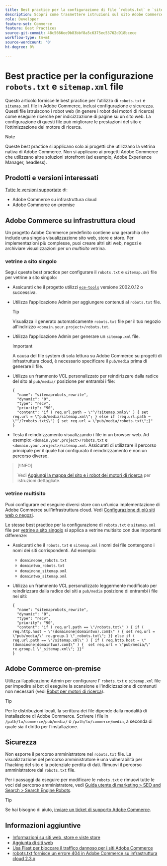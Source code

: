 ```yaml
---
title: Best practice per la configurazione di file `robots.txt` e `sitemap.xml`
description: Scopri come trasmettere istruzioni sul sito Adobe Commerce ai Web crawler.
role: Developer
feature-set: Commerce
feature: Best Practices
source-git-commit: 48c5666ee9b83bbf8a5c6375ec53762d918bcece
workflow-type: tm+mt
source-wordcount: '0'
ht-degree: 0%

---
```



# Best practice per la configurazione `robots.txt` e `sitemap.xml` file

Questo articolo fornisce le best practice per l’utilizzo di `robots.txt` e `sitemap.xml` file in Adobe Commerce, inclusi configurazione e sicurezza. Questi file istruiscono i robot web (in genere i robot dei motori di ricerca) come eseguire ricerche per indicizzazione di pagine su un sito web. La configurazione di questi file può migliorare le prestazioni del sito e l’ottimizzazione del motore di ricerca.

>[!NOTE]
>
>Queste best practice si applicano solo ai progetti che utilizzano la vetrina nativa di Adobe Commerce. Non si applicano ai progetti Adobe Commerce che utilizzano altre soluzioni storefront (ad esempio, Adobe Experience Manager, headless).

## Prodotti e versioni interessati

[Tutte le versioni supportate](../../../release/versions.md) di:

- Adobe Commerce su infrastruttura cloud
- Adobe Commerce on-premise

## Adobe Commerce su infrastruttura cloud

Un progetto Adobe Commerce predefinito contiene una gerarchia che include una singola visualizzazione sito web, store e store. Per implementazioni più complesse, puoi creare altri siti web, negozi e archiviare visualizzazioni per un _multisito_ vetrina.

### vetrine a sito singolo

Segui queste best practice per configurare il `robots.txt` e `sitemap.xml` file per vetrine a sito singolo:

- Assicurati che il progetto utilizzi [`ece-tools`](https://devdocs.magento.com/cloud/release-notes/ece-release-notes.html) versione 2002.0.12 o successiva.
- Utilizza l’applicazione Admin per aggiungere contenuti al `robots.txt` file.

   >[!TIP]
   >
   >Visualizza il generato automaticamente `robots.txt` file per il tuo negozio all&#39;indirizzo `<domain.your.project>/robots.txt`.

- Utilizza l’applicazione Admin per generare un `sitemap.xml` file.

   >[!IMPORTANT]
   >
   >A causa del file system di sola lettura su Adobe Commerce su progetti di infrastruttura cloud, è necessario specificare il `pub/media` prima di generare il file.

- Utilizza un frammento VCL personalizzato per reindirizzare dalla radice del sito al `pub/media/` posizione per entrambi i file:

   ```vcl
   {
     "name": "sitemaprobots_rewrite",
     "dynamic": "0",
     "type": "recv",
     "priority": "90",
     "content": "if ( req.url.path ~ \"^/?sitemap.xml$\" ) { set req.url = \"pub/media/sitemap.xml\"; } else if (req.url.path ~ \"^/?robots.txt$\") { set req.url = \"pub/media/robots.txt\";}"
   }
   ```

- Testa il reindirizzamento visualizzando i file in un browser web. Ad esempio: `<domain.your.project>/robots.txt` e `<domain.your.project>/sitemap.xml`. Assicurati di utilizzare il percorso principale per il quale hai configurato il reindirizzamento e non un percorso diverso.

>[!INFO]
>
>Vedi [Aggiungi la mappa del sito e i robot dei motori di ricerca](https://devdocs.magento.com/cloud/trouble/robots-sitemap.html) per istruzioni dettagliate.


### vetrine multisito

Puoi configurare ed eseguire diversi store con un’unica implementazione di Adobe Commerce sull’infrastruttura cloud. Vedi [Configurazione di più siti web o negozi](https://devdocs.magento.com/cloud/project/project-multi-sites.html).

Le stesse best practice per la configurazione di `robots.txt` e `sitemap.xml` file per [vetrine a sito singolo](#single-site-storefronts) si applica a vetrine multisito con due importanti differenze:

- Assicurati che il `robots.txt` e `sitemap.xml` i nomi dei file contengono i nomi dei siti corrispondenti. Ad esempio:
   - `domaineone_robots.txt`
   - `domaintwo_robots.txt`
   - `domainone_sitemap.xml`
   - `domaintwo_sitemap.xml`

- Utilizza un frammento VCL personalizzato leggermente modificato per reindirizzare dalla radice dei siti a `pub/media` posizione di entrambi i file nei siti:

   ```vcl
   {
     "name": "sitemaprobots_rewrite",
     "dynamic": "0",
     "type": "recv",
     "priority": "90",
     "content": "if ( req.url.path == \"/robots.txt\" ) { if ( req.http.host ~ \"(domainone|domaintwo).com$\" ) { set req.url = \"pub/media/\" re.group.1 \"_robots.txt\"; }} else if ( req.url.path == \"/sitemap.xml\" ) { if ( req.http.host ~ \"(domainone|domaintwo).com$\" ) {  set req.url = \"pub/media/\" re.group.1 \"_sitemap.xml\"; }}"
   }
   ```

## Adobe Commerce on-premise

Utilizza l’applicazione Admin per configurare l’ `robots.txt` e `sitemap.xml` file per impedire ai bot di eseguire la scansione e l&#39;indicizzazione di contenuti non necessari (vedi [Robot per motori di ricerca](https://experienceleague.adobe.com/docs/commerce-admin/marketing/seo/seo-overview.html#search-engine-robots)).

>[!TIP]
>
>Per le distribuzioni locali, la scrittura dei file dipende dalla modalità di installazione di Adobe Commerce. Scrivere i file in `/path/to/commerce/pub/media/` o `/path/to/commerce/media`, a seconda di quale sia il diritto per l’installazione.

## Sicurezza

Non esporre il percorso amministratore nel `robots.txt` file. La visualizzazione del percorso amministratore è una vulnerabilità per l’hacking del sito e la potenziale perdita di dati. Rimuovi il percorso amministratore dal `robots.txt` file.

Per i passaggi da eseguire per modificare le `robots.txt` e rimuovi tutte le voci del percorso amministratore, vedi [Guida utente di marketing > SEO and Search > Search Engine Robots](https://experienceleague.adobe.com/docs/commerce-admin/marketing/seo/seo-overview.html#search-engine-robots).

>[!TIP]
>
>Se hai bisogno di aiuto, [inviare un ticket di supporto Adobe Commerce](https://experienceleague.adobe.com/docs/commerce-knowledge-base/kb/help-center-guide/magento-help-center-user-guide.md#submit-ticket).

## Informazioni aggiuntive

- [Informazioni su siti web, store e viste store](https://devdocs.magento.com/cloud/configure/configure-best-practices.html#sites)
- [Aggiunta di siti web](https://docs.magento.com/user-guide/stores/stores-all-create-website.html)
- [Usa Flast per bloccare il traffico dannoso per i siti Adobe Commerce](https://devdocs.magento.com/cloud/cdn/fastly-vcl-blocking.html)
- [robots.txt fornisce un errore 404 in Adobe Commerce su infrastruttura cloud 2.3.x](https://experienceleague.adobe.com/docs/commerce-knowledge-base/kb/troubleshooting/miscellaneous/robots.txt-gives-404-error-magento-commerce-cloud-2.3.x.md)
